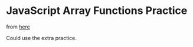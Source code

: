 # JavaScript Array Functions Practice

from [here](https://github.com/jamesqquick/javascript-array-functions-practice)

Could use the extra practice.
